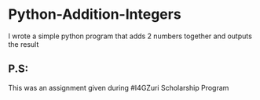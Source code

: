 # Python-Addition-Integers
I wrote a simple python program that adds 2 numbers together and outputs the result
 ## P.S:
 This was an assignment given during #I4GZuri Scholarship Program
